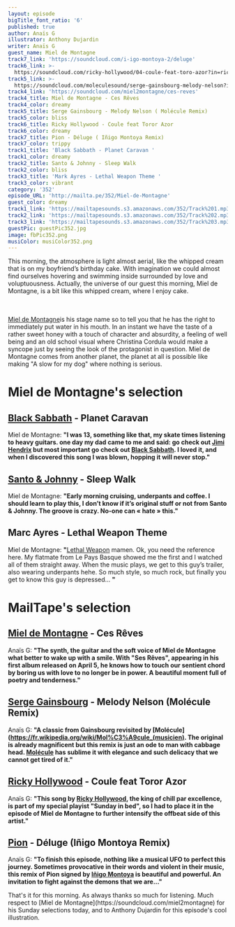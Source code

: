 ```yaml
---
layout: episode
bigTitle_font_ratio: '6'
published: true
author: Anaïs G
illustrator: Anthony Dujardin
writer: Anaïs G
guest_name: Miel de Montagne
track7_link: 'https://soundcloud.com/i-igo-montoya-2/deluge'
track6_link: >-
  https://soundcloud.com/ricky-hollywood/04-coule-feat-toro-azor?in=ricky-hollywood/sets/laventure-interieure-ep
track5_link: >-
  https://soundcloud.com/moleculesound/serge-gainsbourg-melody-nelson?in=millefeuilles/sets/exposition-mille-feuilles-19
track4_link: 'https://soundcloud.com/miel2montagne/ces-reves'
track4_title: Miel de Montagne - Ces Rêves
track4_color: dreamy
track5_title: Serge Gainsbourg - Melody Nelson ( Molécule Remix)
track5_color: bliss
track6_title: Ricky Hollywood - Coule feat Toror Azor
track6_color: dreamy
track7_title: Pion - Déluge ( Iñigo Montoya Remix)
track7_color: trippy
track1_title: 'Black Sabbath - Planet Caravan '
track1_color: dreamy
track2_title: Santo & Johnny - Sleep Walk
track2_color: bliss
track3_title: 'Mark Ayres - Lethal Weapon Theme '
track3_color: vibrant
category: '352'
episode_URL: 'http://mailta.pe/352/Miel-de-Montagne'
guest_color: dreamy
track1_link: 'https://mailtapesounds.s3.amazonaws.com/352/Track%201.mp3'
track2_link: 'https://mailtapesounds.s3.amazonaws.com/352/Track%202.mp3'
track3_link: 'https://mailtapesounds.s3.amazonaws.com/352/Track%203.mp3'
guestPic: guestPic352.jpg
image: fbPic352.png
musiColor: musiColor352.png
---
```

<p id="introduction"> This morning, the atmosphere is light almost aerial, like the whipped cream that is on my boyfriend’s birthday cake. With imagination we could almost find ourselves hovering and swimming inside surrounded by love and voluptuousness. Actually, the universe of our guest this morning, Miel de Montagne, is a bit like this whipped cream, where I enjoy cake.
  
<br><br>
[Miel de Montagne](https://soundcloud.com/miel2montagne)is his stage name so to tell you that he has the right to immediately put water in his mouth. In an instant we have the taste of a rather sweet honey with a touch of character and absurdity, a feeling of well being and an old school visual where Christina Cordula would make a syncope just by seeing the look of the protagonist in question. Miel de Montagne comes from another planet, the planet at all is possible like making "A slow for my dog" where nothing is serious.</p>


# Miel de Montagne's selection


##  [Black Sabbath](https://www.blacksabbath.com/) - Planet Caravan
Miel de Montagne: **"**I was 13, something like that, my skate times listening to heavy guitars. one day my dad came to me and said: go check out [Jimi Hendrix](https://fr.wikipedia.org/wiki/Jimi_Hendrix) but most important go check out [Black Sabbath](https://www.facebook.com/BlackSabbath/). I loved it, and when I discovered this song I was blown, hopping it will never stop.**"**

##  [Santo & Johnny](https://en.wikipedia.org/wiki/Santo_%26_Johnny) - Sleep Walk 
Miel de Montagne: **"**Early morning cruising, underpants and coffee. I should learn to play this, I don’t know if it’s original stuff or not from Santo & Johnny. The groove is crazy. No-one can « hate » this.**"**

##  Marc Ayres - Lethal Weapon Theme
Miel de Montagne: **"**[Lethal Weapon](https://en.wikipedia.org/wiki/Lethal_Weapon_(TV_series)) mamen. Ok, you need the reference here. My flatmate from Le Pays Basque showed me the first and I watched all of them straight away. When the music plays, we get to this guy’s trailer, also wearing underpants hehe. So much style, so much rock, but finally you get to know this guy is depressed... **"**


# MailTape's selection

## [Miel de Montagne](https://www.facebook.com/miel2montagne/) - Ces Rêves 
Anaïs G: **"**The synth, the guitar and the soft voice of Miel de Montagne what better to wake up with a smile. With "Ses Rêves", appearing in his first album released on April 5, he knows how to touch our sentient chord by boring us with love to no longer be in power. A beautiful moment full of poetry and tenderness.**"**

## [Serge Gainsbourg](https://fr.wikipedia.org/wiki/Serge_Gainsbourg) - Melody Nelson (Molécule Remix)
Anaïs G: **"**A classic from Gainsbourg revisited by [Molécule](https://fr.wikipedia.org/wiki/Mol%C3%A9cule_(musicien). The original is already magnificent but this remix is just an ode to man with cabbage head. [Molécule](https://soundcloud.com/moleculesound) has sublime it with elegance and such delicacy that we cannot get tired of it.**"**

## [Ricky Hollywood](https://soundcloud.com/ricky-hollywood) -  Coule feat Toror Azor
Anaïs G: **"**This song by [Ricky Hollywood](https://rickyhollywood.bandcamp.com/), the king of chill par excellence, is part of my special playist "Sunday in bed", so I had to place it in the episode of Miel de Montagne to further intensify the offbeat side of this artist.**"**

## [Pion](https://soundcloud.com/pionmusique) - Déluge (Iñigo Montoya Remix) 
Anaïs G: **"**To finish this episode, nothing like a musical UFO to perfect this journey. Sometimes provocative in their words and violent in their music, this remix of Pion signed by [Iñigo Montoya](https://soundcloud.com/i-igo-montoya-2) is beautiful and powerful. An invitation to fight against the demons that we are...**"**



<p id="outroduction">That's it for this morning. As always thanks so much for listening. Much respect to [Miel de Montagne](https://soundcloud.com/miel2montagne) for his Sunday selections today, and to Anthony Dujardin for this episode's cool illustration.</p>
